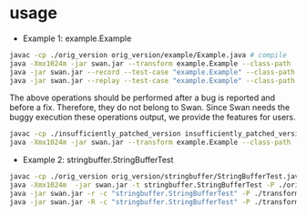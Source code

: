 usage
=====

* Example 1: example.Example

```bash
javac -cp ./orig_version orig_version/example/Example.java # compile
java -Xmx1024m -jar swan.jar --transform example.Example --class-path ./orig_version # instrumentation
java -jar swan.jar --record --test-case "example.Example" --class-path ./transformed_version_example_Example # record an buggy execution
java -jar swan.jar --replay --test-case "example.Example" --class-path ./transformed_version_example_Example --trace ./orig.trace.gz # reproduce the buggy execution
```

The above operations should be performed after a bug is reported and before a fix. Therefore, they do not belong to Swan. Since Swan needs the buggy execution these operations output, we provide the features for users.

```bash
javac -cp ./insufficiently_patched_version insufficiently_patched_version/example/Example.java # compile
java -Xmx1024m -jar swan.jar --transform example.Example --class-path ./insufficiently_patched_version --patch :22,:27 # instrumentation
```

* Example 2: stringbuffer.StringBufferTest

```bash
javac -cp ./orig_version orig_version/stringbuffer/StringBufferTest.java # compile
java -Xmx1024m  -jar swan.jar -t stringbuffer.StringBufferTest -P ./orig_version # instrumentation
java -jar swan.jar -r -c "stringbuffer.StringBufferTest" -P ./transformed_version_stringbuffer_StringBufferTest # record an buggy execution
java -jar swan.jar -R -c "stringbuffer.StringBufferTest" -P ./transformed_version_stringbuffer_StringBufferTest --trace ./orig.trace.gz # reproduce the buggy execution
```

